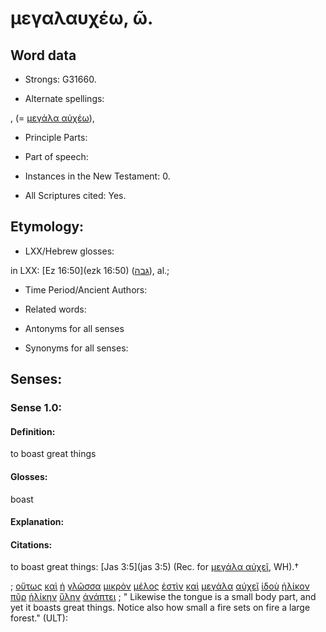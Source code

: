 # μεγαλαυχέω, ῶ.

<!-- Status: S2=NeedsReview -->
<!-- Lexica used for edits: BDAG, FFM, LN, A-S -->

<!-- Most lexica break this Strong’s ID  down into its 2 counterparts, μεγάλα {G3173} αὐχέω {G0850a}, as opposed to leaving as a krasis. -->
<!-- I think we should remove it. It is not in the BHP or UGNT {see UGNT of verse referenced by A-S at bottom}  -->

## Word data

* Strongs: G31660.

* Alternate spellings:

,  (= [μεγάλα αὐχέω]()),

* Principle Parts: 

* Part of speech: 

* Instances in the New Testament: 0.

* All Scriptures cited: Yes.

## Etymology: 

* LXX/Hebrew glosses: 

in LXX: [Ez 16:50](ezk 16:50) ([גּבהּ](//en-uhl/H1361)), al.;

* Time Period/Ancient Authors: 

* Related words: 

* Antonyms for all senses

* Synonyms for all senses: 

## Senses: 

### Sense  1.0: 

#### Definition: 

to boast great things

#### Glosses: 

boast

#### Explanation: 

#### Citations: 

to boast great things: [Jas 3:5](jas 3:5) (Rec. for [μεγάλα αὐχεῖ](), WH).†

; [οὕτως](../G37790/01.md) [καὶ](../G25320/01.md) [ἡ](../G35880/01.md) [γλῶσσα](../G11000/01.md) [μικρὸν](../G33980/01.md) [μέλος](../G31960/01.md) [ἐστὶν](../G99999/01.md) [καὶ](../G25320/01.md) [μεγάλα](../G31730/01.md) [αὐχεῖ](../G08495/01.md) [ἰδοὺ](../G37080/01.md) [ἡλίκον](../G22450/01.md) [πῦρ](../G44420/01.md) [ἡλίκην](../G22450/01.md) [ὕλην](../G52080/01.md) [ἀνάπτει](../G03810/01.md)
; " Likewise the tongue is a small body part, and yet it boasts great things. Notice also how small a fire sets on fire a large forest." (ULT): 
